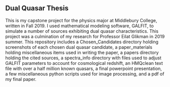 ## Dual Quasar Thesis

This is my capstone project for the physics major at Middlebury College, written in Fall 2019. I used mathematical modeling software, GALFIT, to 
simulate a number of sources exhibiting dual quasar characteristics. This project was a culmination of my research for Professor Eilat Glikman
in 2019 summer. This repository includes a Chosen_Candidates directory holding screenshots of each chosen dual quasar candidate, a paper_materials
holding miscellaneous items used in writing the paper, a papers directory holding the cited sources, a spectra_info directory with files used to 
adjust GALFIT parameters to account for cosmological redshift, an HMQclean text file with over a half million known quasars, a final powerpoint presentation,
a few miscellaneous python scripts used for image processing, and a pdf of my final paper. 

